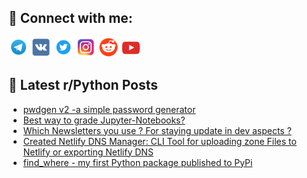 ## 🔎 Connect with me:
[<img src="https://github.com/bullbesh/bullbesh/blob/main/images/Telegram.png" width="32" height="32" />](https://t.me/bullbesh)
[<img src="https://github.com/bullbesh/bullbesh/blob/main/images/VK.png" width="32" height="32" />](https://vk.com/bullbesh)
[<img src="https://github.com/bullbesh/bullbesh/blob/main/images/Twitter.png" width="32" height="32" />](https://twitter.com/bullbesh1)
[<img src="https://github.com/bullbesh/bullbesh/blob/main/images/Instagram.png" width="32" height="32" />](https://www.instagram.com/bullbesh)
[<img src="https://github.com/bullbesh/bullbesh/blob/main/images/Reddit.png" width="32" height="32" />](https://www.reddit.com/user/bullbesh)
[<img src="https://github.com/bullbesh/bullbesh/blob/main/images/YouTube.png" width="32" height="32" />](https://www.youtube.com/channel/UCtfjRs6uzgq5mfm8S06WTcg)

## 📕 Latest r/Python Posts
<!-- BLOG-POST-LIST:START -->
- [pwdgen v2 -a simple password generator](https://www.reddit.com/r/Python/comments/1cc300n/pwdgen_v2_a_simple_password_generator/)
- [Best way to grade Jupyter-Notebooks?](https://www.reddit.com/r/Python/comments/1cbxubs/best_way_to_grade_jupyternotebooks/)
- [Which Newsletters you use ? For staying update in dev aspects ?](https://www.reddit.com/r/Python/comments/1cbuvbg/which_newsletters_you_use_for_staying_update_in/)
- [Created Netlify DNS Manager: CLI Tool for uploading zone Files to Netlify or exporting Netlify DNS](https://www.reddit.com/r/Python/comments/1cbuape/created_netlify_dns_manager_cli_tool_for/)
- [find_where - my first Python package published to PyPi](https://www.reddit.com/r/Python/comments/1cbr1fz/find_where_my_first_python_package_published_to/)
<!-- BLOG-POST-LIST:END -->
